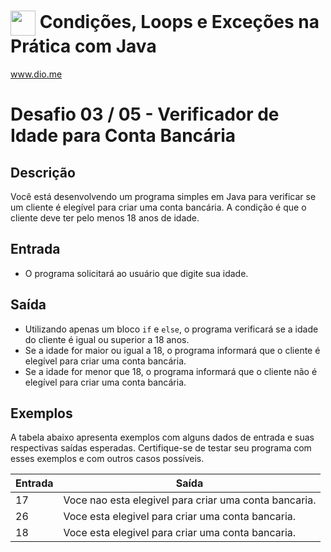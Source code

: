 # <img align="center" width="40px" src="https://hermes.digitalinnovation.one/assets/diome/logo-minimized.png"> Condições, Loops e Exceções na Prática com Java
www.dio.me


# Desafio 03 / 05 - Verificador de Idade para Conta Bancária
## Descrição
Você está desenvolvendo um programa simples em Java para verificar se um cliente é elegível para criar uma conta bancária. A condição é que o cliente deve ter pelo menos 18 anos de idade.

## Entrada
* O programa solicitará ao usuário que digite sua idade.

## Saída
* Utilizando apenas um bloco `if` e `else`, o programa verificará se a idade do cliente é igual ou superior a 18 anos.
* Se a idade for maior ou igual a 18, o programa informará que o cliente é elegível para criar uma conta bancária.
* Se a idade for menor que 18, o programa informará que o cliente não é elegível para criar uma conta bancária.

## Exemplos
A tabela abaixo apresenta exemplos com alguns dados de entrada e suas respectivas saídas esperadas. Certifique-se de testar seu programa com esses exemplos e com outros casos possíveis.

| Entrada	| Saída |
|-----------|-------|
| 17 |	Voce nao esta elegivel para criar uma conta bancaria. |
| 26 |	Voce esta elegivel para criar uma conta bancaria. |
| 18 |	Voce esta elegivel para criar uma conta bancaria. |
